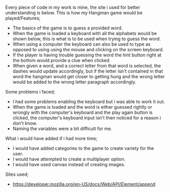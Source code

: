 Every piece of code in my work is mine, the site i used for better understanding is below.
This is how my Hangman game would be played/Features;
- The basics of the game is to guess a provided word. 
- When the game is loaded a keyboard with all the alphabets would be shown below, this is what is to be used when trying to guess the word. 
- When using a computer the keyboard can also be used to type as opposed to using using the mouse and clicking on the screen keyboard.
- If the player is having trouble guessing the word the hint button right at the bottom would provide a clue when clicked.
- When given a word, and a correct letter from that word is selected, the dashes would update accordingly, but if the letter isn't contained in that word the hangman would get closer to getting hung and the wrong letter would be added to the wrong letter paragraph accordingly.

Some problems i faced;
- I had some problems enabling the keyboard but i was able to work it out.
- When the game is loaded and the word is either guessed rightly or wrongly with the computer's keyboard and the play again button is clicked, the computer's keyboard input isn't then noticed for a reason i don't know.
- Naming the variables were a  bit difficult for me.

What i would have added if i had more time;
- I would have added categories to the game to create variety for the user.
- I would have attempted to create a multiplayer option.
- I would have used canvas instead of creating images.

Sites used;
- https://developer.mozilla.org/en-US/docs/Web/API/Element/append
